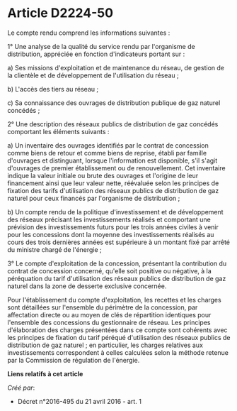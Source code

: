 # Article D2224-50

Le compte rendu comprend les informations suivantes : 

1° Une analyse de la qualité du service rendu par l'organisme de distribution, appréciée en fonction d'indicateurs portant
sur : 

a) Ses missions d'exploitation et de maintenance du réseau, de gestion de la clientèle et de développement de l'utilisation
du réseau ; 

b) L'accès des tiers au réseau ; 

c) Sa connaissance des ouvrages de distribution publique de gaz naturel concédés ; 

2° Une description des réseaux publics de distribution de gaz concédés comportant les éléments suivants : 

a) Un inventaire des ouvrages identifiés par le contrat de concession comme biens de retour et comme biens de reprise, établi
par famille d'ouvrages et distinguant, lorsque l'information est disponible, s'il s'agit d'ouvrages de premier établissement
ou de renouvellement. Cet inventaire indique la valeur initiale ou brute des ouvrages et l'origine de leur financement ainsi
que leur valeur nette, réévaluée selon les principes de fixation des tarifs d'utilisation des réseaux publics de distribution
de gaz naturel pour ceux financés par l'organisme de distribution ; 

b) Un compte rendu de la politique d'investissement et de développement des réseaux précisant les investissements réalisés et
comportant une prévision des investissements futurs pour les trois années civiles à venir pour les concessions dont la
moyenne des investissements réalisés au cours des trois dernières années est supérieure à un montant fixé par arrêté du
ministre chargé de l'énergie ; 

3° Le compte d'exploitation de la concession, présentant la contribution du contrat de concession concerné, qu'elle soit
positive ou négative, à la péréquation du tarif d'utilisation des réseaux publics de distribution de gaz naturel dans la zone
de desserte exclusive concernée. 

Pour l'établissement du compte d'exploitation, les recettes et les charges sont détaillées sur l'ensemble du périmètre de la
concession, par affectation directe ou au moyen de clés de répartition identiques pour l'ensemble des concessions du
gestionnaire de réseau. Les principes d'élaboration des charges présentées dans ce compte sont cohérents avec les principes
de fixation du tarif péréqué d'utilisation des réseaux publics de distribution de gaz naturel ; en particulier, les charges
relatives aux investissements correspondent à celles calculées selon la méthode retenue par la Commission de régulation de
l'énergie.

**Liens relatifs à cet article**

_Créé par_:

  - Décret n°2016-495 du 21 avril 2016 - art. 1
